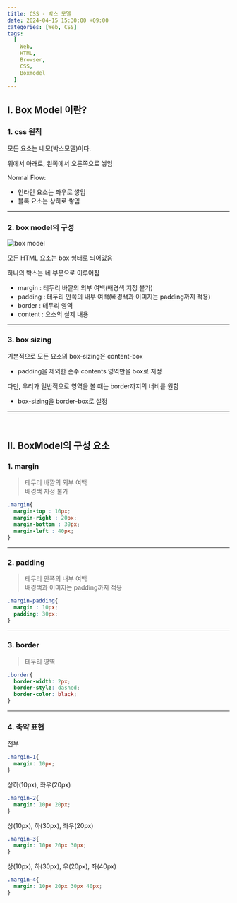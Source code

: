 ```yaml
---
title: CSS - 박스 모델
date: 2024-04-15 15:30:00 +09:00
categories: [Web, CSS]
tags:
  [
    Web,
    HTML,
    Browser,
    CSS,
    Boxmodel
  ]
---
```


## Ⅰ. Box Model 이란?

### 1. css 원칙

모든 요소는 네모(박스모델)이다.  

위에서 아래로, 왼쪽에서 오른쪽으로 쌓임  

Normal Flow:
- 인라인 요소는 좌우로 쌓임
- 블록 요소는 상하로 쌓임

---

### 2. box model의 구성

![box model](https://velog.velcdn.com/images/hoonnn/post/a7c296c7-c12b-4148-93ce-28204b117bb2/image.png)

모든 HTML 요소는 box 형태로 되어있음  

하나의 박스는 네 부분으로 이루어짐  
- margin : 테두리 바깥의 외부 여백(배경색 지정 불가)
- padding : 테두리 안쪽의 내부 여백(배경색과 이미지는 padding까지 적용)
- border : 테두리 영역
- content : 요소의 실제 내용

---

### 3. box sizing

기본적으로 모든 요소의 box-sizing은 content-box
- padding을 제외한 순수 contents 영역만을 box로 지정

다만, 우리가 일반적으로 영역을 볼 때는 border까지의 너비를 원함
- box-sizing을 border-box로 설정

---
<br>

## Ⅱ. BoxModel의 구성 요소

### 1. margin

> 테두리 바깥의 외부 여백  
> 배경색 지정 불가

```css
.margin{
  margin-top : 10px;
  margin-right : 20px;
  margin-bottom : 30px;
  margin-left : 40px;
}
```

---

### 2. padding
 
> 테두리 안쪽의 내부 여백  
> 배경색과 이미지는 padding까지 적용

```css
.margin-padding{
  margin : 10px;
  padding: 30px;
}
```

---

### 3. border

> 테두리 영역

```css
.border{
  border-width: 2px;
  border-style: dashed;
  border-color: black;
}
```

---

### 4. 축약 표현

전부
```css
.margin-1{
  margin: 10px;
}
```

상하(10px), 좌우(20px)
```css
.margin-2{
  margin: 10px 20px;
}
```

상(10px), 하(30px), 좌우(20px)
```css
.margin-3{
  margin: 10px 20px 30px;
}
```

상(10px), 하(30px), 우(20px), 좌(40px)
```css
.margin-4{
  margin: 10px 20px 30px 40px;
}
```
